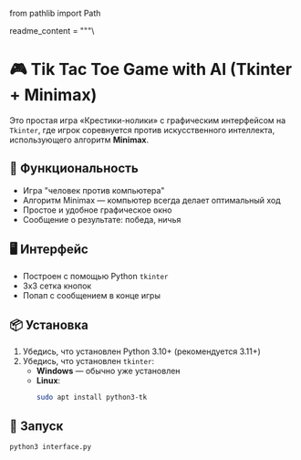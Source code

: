 from pathlib import Path

readme_content = """\
# 🎮 Tik Tac Toe Game with AI (Tkinter + Minimax)

Это простая игра «Крестики-нолики» с графическим интерфейсом на `Tkinter`, где игрок соревнуется против искусственного интеллекта, использующего алгоритм **Minimax**.

## 🧠 Функциональность

- Игра "человек против компьютера"
- Алгоритм Minimax — компьютер всегда делает оптимальный ход
- Простое и удобное графическое окно
- Сообщение о результате: победа, ничья

## 🖥️ Интерфейс

- Построен с помощью Python `tkinter`
- 3x3 сетка кнопок
- Попап с сообщением в конце игры

## 📦 Установка

1. Убедись, что установлен Python 3.10+ (рекомендуется 3.11+)
2. Убедись, что установлен `tkinter`:
   - **Windows** — обычно уже установлен
   - **Linux**:
     ```bash
     sudo apt install python3-tk
     ```

## 🚀 Запуск

```bash
python3 interface.py

